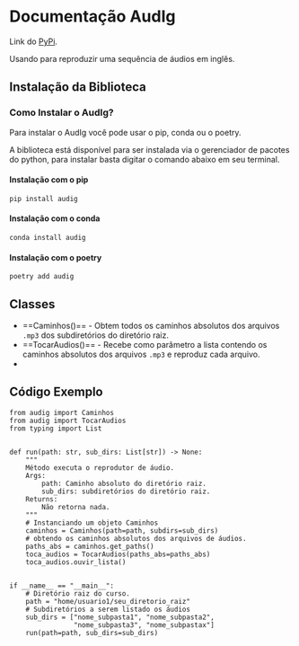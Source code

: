 # Documentação AudIg

 Link do [PyPi](https://pypi.org/project/audig/).

Usando para reproduzir uma sequência de áudios em inglês.

## Instalação da Biblioteca

### Como Instalar o AudIg?
Para instalar o AudIg você pode usar o pip, conda ou o poetry.

A biblioteca está disponível para ser instalada via o gerenciador de pacotes do python, para instalar basta digitar o comando abaixo em seu terminal.

#### Instalação com o pip

```{.sh}
pip install audig
```

#### Instalação com o conda

```{.sh}
conda install audig
```

#### Instalação com o poetry

```{.sh}
poetry add audig
```

## Classes

* ==Caminhos()== - Obtem todos os caminhos absolutos dos arquivos `.mp3` dos subdiretórios do diretório raiz.
* ==TocarAudios()== - Recebe como parâmetro a lista contendo os caminhos absolutos dos arquivos `.mp3` e reproduz cada arquivo.
* 

## Código Exemplo

```{.py3 hl_lines="" linenums="" title="codigo_exemplo.py"}
from audig import Caminhos
from audig import TocarAudios
from typing import List


def run(path: str, sub_dirs: List[str]) -> None:
    """
    Método executa o reprodutor de áudio.
    Args:
        path: Caminho absoluto do diretório raiz.
        sub_dirs: subdiretórios do diretório raiz.
    Returns:
        Não retorna nada.
    """
    # Instanciando um objeto Caminhos
    caminhos = Caminhos(path=path, subdirs=sub_dirs)
    # obtendo os caminhos absolutos dos arquivos de áudios.
    paths_abs = caminhos.get_paths()
    toca_audios = TocarAudios(paths_abs=paths_abs)
    toca_audios.ouvir_lista()


if __name__ == "__main__":
    # Diretório raiz do curso.
    path = "home/usuario1/seu_diretorio_raiz"
    # Subdiretórios a serem listado os áudios
    sub_dirs = ["nome_subpasta1", "nome_subpasta2",
                "nome_subpasta3", "nome_subpastax"]
    run(path=path, sub_dirs=sub_dirs)
```
